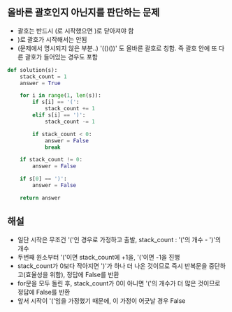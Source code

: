 ## 올바른 괄호인지 아닌지를 판단하는 문제
- 괄호는 반드시 (로 시작했으면 )로 닫아져야 함
- )로 괄호가 시작해서는 안됨
- (문제에서 명시되지 않은 부분..) '(()())' 도 올바른 괄호로 칭함. 즉 괄호 안에 또 다른 괄호가 들어있는 경우도 포함

```python
def solution(s):
    stack_count = 1
    answer = True

    for i in range(1, len(s)):
        if s[i] == '(':
            stack_count += 1
        elif s[i] == ')':
            stack_count -= 1

        if stack_count < 0:
            answer = False
            break

    if stack_count != 0:
        answer = False

    if s[0] == ')':
        answer = False

    return answer
```

## 해설
- 일단 시작은 무조건 '('인 경우로 가정하고 출발, stack_count : '('의 개수 - ')'의 개수
- 두번째 원소부터 '('이면 stack_count에 +1을, '('이면 -1을 진행
- stack_count가 0보다 작아지면 ')'가 하나 더 나온 것이므로 즉시 반복문을 중단하고(효율성을 위함), 정답에 False를 반환
- for문을 모두 돌린 후, stack_count가 0이 아니면 '('의 개수가 더 많은 것이므로 정답에 False를 반환
- 앞서 시작이 '('임을 가정했기 때문에, 이 가정이 어긋날 경우 False
